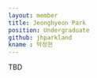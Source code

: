 ```yaml
---
layout: member
title: Jeonghyeon Park
position: Undergraduate
github: jhparkland
kname : 박정현
---
```


TBD

